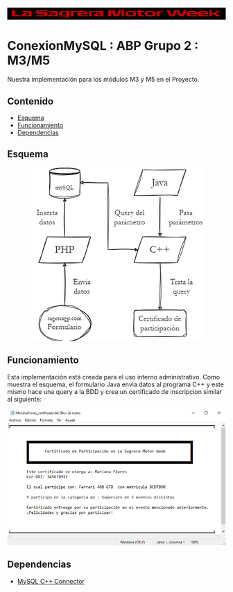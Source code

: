<p align="center">
  <img src="https://github.com/tomepro/ConexionMySql/blob/54c7c8d744fdc1d1059896fcef04c66811ac6357/img/header.png">
</p>

# ConexionMySQL : ABP Grupo 2 : M3/M5
Nuestra implementación para los módulos M3 y M5 en el Proyecto.

## Contenido
- [Esquema](#esquema)
- [Funcionamiento](#funcionamiento)
- [Dependencias](#dependencias)

## Esquema
<p align="center">
  <img src="https://github.com/tomepro/ConexionMySql/blob/26ab490e8a2a786aca220c6f921118d3e78de403/img/esquema.png">
</p>

## Funcionamiento
Esta implementación está creada para el uso interno administrativo. Como muestra el esquema, el formulario Java envia datos al programa C++ y este mismo hace una query a la BDD y crea un certificado de inscripcion similar al siguiente:
<p align="center">
  <img src="https://github.com/tomepro/ConexionMySql/blob/6b39bdb8a3a8ecfb8fd9b5d512ba5002ddc9c2d3/img/Certificado.jpg" width=550>
</p>

## Dependencias
  - [MySQL C++ Connector](https://dev.mysql.com/downloads/connector/cpp/)
